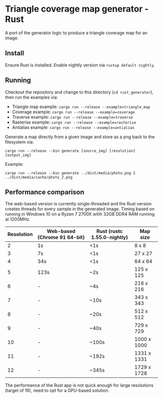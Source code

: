 # Triangle coverage map generator - Rust
A port of the generator logic to produce a triangle coverage map for an image.

## Install
Ensure Rust is installed. Enable nightly version via `rustup default nightly`.

## Running
Checkout the repository and change to this directory (`cd rust_generator`), then run the examples via:

- Triangle map example: `cargo run --release --example=triangle_map`
- Coverage example: `cargo run --release --example=coverage`
- Traverse example: `cargo run --release --example=traverse`
- Rasterise example: `cargo run --release --example=rasterise`
- Antialias example: `cargo run --release --example=antialias`

Generate a map directly from a given image and store as a png back to the filesystem via:

`cargo run --release --bin generate [source_img] [resolution] [output_img]`

Example:

`cargo run --release --bin generate ../dist/media/photo.png 2 ../dist/media/cache/photo_2.png`

## Performance comparison
The web-based version is currently single-threaded and the Rust version creates threads for every sample in the generated image. Timing based on running in Windows 10 on a Ryzen 7 2700X witih 32GB DDR4 RAM running at 1200MHz. 

| Resolution | Web-based (Chrome 91 64-bit) | Rust (rustc 1.55.0-nightly) | Map size |
--- | --- | --- | ---
| 2 | 1s  | <1s | 8 x 8 |
| 3 | 7s  | <1s | 27 x 27 |
| 4 | 34s | <1s | 64 x 64 |
| 5 | 123s | ~2s | 125 x 125 |
| 6 | - | ~4s | 216 x 216 |
| 7 | - | ~10s | 343 x 343 |
| 8 | - | ~20s | 512 x 512 |
| 9 | - | ~40s | 729 x 729 |
| 10 | - | ~100s | 1000 x 1000 |
| 11 | - | ~192s | 1331 x 1331 |
| 12 | - | ~345s | 1729 x 1728 |

The performance of the Rust app is not quick enough for large resolutions (target of 16), need to opt for a GPU-based solution.
